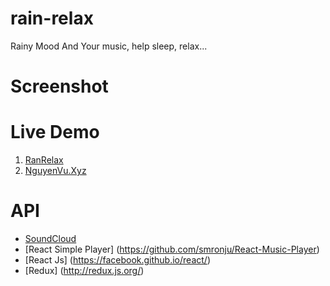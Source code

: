# rain-relax
Rainy Mood And Your music, help sleep, relax...

# Screenshot


# Live Demo
1. [RanRelax](http://rainrelax.cf)
2. [NguyenVu.Xyz](http://rain.nguyenvu.xyz)

# API
* [SoundCloud](http://soundcloud.com)
* [React Simple Player] (https://github.com/smronju/React-Music-Player)
* [React Js] (https://facebook.github.io/react/)
* [Redux] (http://redux.js.org/)
